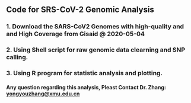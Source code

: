 ## Code for SRS-CoV-2 Genomic Analysis
### 1. Download the SARS-CoV2 Genomes with high-quality and and High Coverage from Gisaid @ 2020-05-04
### 2. Using Shell script  for raw genomic data clearning and SNP calling.
### 3. Using R program for statistic analysis and plotting.

#### Any question regarding this analysis, Pleast Contact Dr. Zhang: yongyouzhang@xmu.edu.cn
